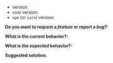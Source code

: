 <!--
Thanks for your interest in the project.
I appreciate bugs filed and PRs submitted!
I'll probably ask you to submit the fix (after giving some direction).

English/日本語(日本語で入力して大丈夫です。日本語の方が迅速です)
-->

- version:
- `node` version:
- `npm` (or `yarn`) version:

**Do you want to request a *feature* or report a *bug*?:**

**What is the current behavior?:**

**What is the expected behavior?:**

**Suggested solution:**
